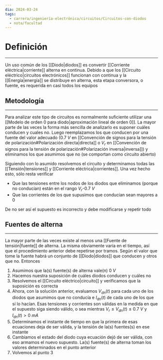 ```yaml
---
dia: 2024-03-24
tags:
  - carrera/ingeniería-electrónica/circuitos/Circuitos-con-diodos
  - nota/facultad
---
```

# Definición
---
Un uso común de los [[Diodo|diodos]] es convertir [[Corriente eléctrica|corriente]] alterna en continua. Debido a que los [[Circuito eléctrico|circuitos electrónicos]] funcionan con continua y la [[Energía|energía]] se distribuye en alterna, esta etapa conversora, o fuente, es requerida en casi todos los equipos

## Metodología
---
Para analizar este tipo de circuitos es normalmente suficiente utilizar una [[Modelo de orden 0 para diodo|aproximación lineal de orden 0]]. La mayor parte de las veces la forma más sencilla de analizarlo es suponer cuáles conducen y cuales no. Luego reemplazamos los que conducen por una fuente del valor adecuado ($0.7~V$ en [[Convención de signos para la tensión de polarización#Polarización directa|directa]] o $V_r$ en [[Convención de signos para la tensión de polarización#Polarización inversa|inversa]]) y eliminamos los que asumimos que no (se comportan como circuito abierto)

Siguiendo con lo asumido resolvemos el circuito y determinamos todas las [[Tensión|tensiones]] y [[Corriente eléctrica|corrientes]]. Una vez hecho esto, sólo resta verificar
* Que las tensiones entre los nodos de los diodos que eliminamos (porque no conducían) están en el rango $V_r$-$0.7~V$
* Que las corrientes de los que supusimos que conducían sean mayores a $0$

De no ser así el supuesto es incorrecto y debe modificarse y repetir todo


## Fuentes de alterna
---
La mayor parte de las veces existe al menos una [[Fuente de tensión|fuente]] de alterna. La misma obviamente varía en el tiempo, así que el procedimiento anterior debe repetirse por tramos. Según el valor que tome la fuente habrá un conjunto de [[Diodo|diodos]] que conducen y otros que no. Entonces
1. Asumimos que la(s) fuente(s) de alterna vale(n) $0~V$
2. Hacemos nuestra suposición de cuáles diodos conducen y cuáles no
3. Resolvemos el [[Circuito eléctrico|circuito]] y verificamos que la suposición es correcta
4. Ahora, con la solución anterior, evaluamos $V_{dn}(t)$ para cada uno de los diodos que asumimos que no conducía e $I_{dn}(t)$ de cada uno de los que sí lo hacían. Esas tensiones y corrientes son válidas en la medida en que el supuesto siga siendo válido, o sea mientras $V_r \le V_{dn}(t) \le 0.7~V$ y $I_{dn}(t) > 0~mA$
5. Determinamos el instante de tiempo en que la primera de esas ecuaciones deja de ser válida, y la tensión de la(s) fuentes(s) en ese instante
6. Cambiamos el estado del diodo cuya ecuación dejó de ser válida, con eso armamos el nuevo supuesto. La(s) fuente(s) de alterna toman los valores determinados en el punto anterior
7. Volvemos al punto 3